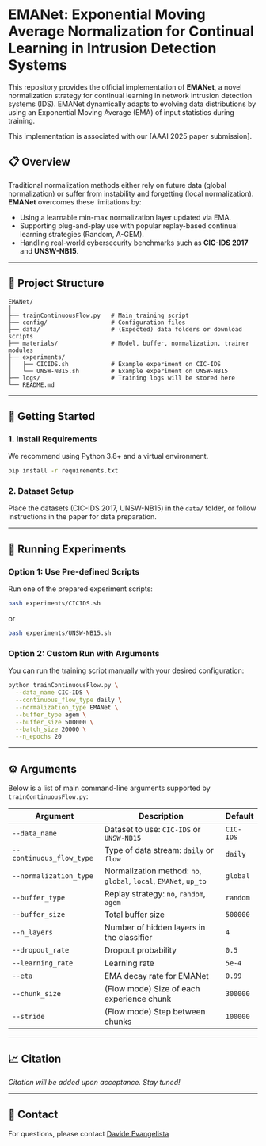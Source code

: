 # EMANet: Exponential Moving Average Normalization for Continual Learning in Intrusion Detection Systems

This repository provides the official implementation of **EMANet**, a novel normalization strategy for continual learning in network intrusion detection systems (IDS). EMANet dynamically adapts to evolving data distributions by using an Exponential Moving Average (EMA) of input statistics during training.

This implementation is associated with our [AAAI 2025 paper submission].

## 📋 Overview

Traditional normalization methods either rely on future data (global normalization) or suffer from instability and forgetting (local normalization). **EMANet** overcomes these limitations by:

- Using a learnable min-max normalization layer updated via EMA.
- Supporting plug-and-play use with popular replay-based continual learning strategies (Random, A-GEM).
- Handling real-world cybersecurity benchmarks such as **CIC-IDS 2017** and **UNSW-NB15**.

---

## 📂 Project Structure

```
EMANet/
│
├── trainContinuousFlow.py   # Main training script
├── config/                  # Configuration files
├── data/                    # (Expected) data folders or download scripts
├── materials/               # Model, buffer, normalization, trainer modules
├── experiments/
│   ├── CICIDS.sh            # Example experiment on CIC-IDS
│   └── UNSW-NB15.sh         # Example experiment on UNSW-NB15
├── logs/                    # Training logs will be stored here
└── README.md
```

---

## 🚀 Getting Started

### 1. Install Requirements

We recommend using Python 3.8+ and a virtual environment.

```bash
pip install -r requirements.txt
```

### 2. Dataset Setup

Place the datasets (CIC-IDS 2017, UNSW-NB15) in the `data/` folder, or follow instructions in the paper for data preparation.

---

## 🧪 Running Experiments

### Option 1: Use Pre-defined Scripts

Run one of the prepared experiment scripts:

```bash
bash experiments/CICIDS.sh
```

or

```bash
bash experiments/UNSW-NB15.sh
```

### Option 2: Custom Run with Arguments

You can run the training script manually with your desired configuration:

```bash
python trainContinuousFlow.py \
  --data_name CIC-IDS \
  --continuous_flow_type daily \
  --normalization_type EMANet \
  --buffer_type agem \
  --buffer_size 500000 \
  --batch_size 20000 \
  --n_epochs 20
```

---

## ⚙️ Arguments

Below is a list of main command-line arguments supported by `trainContinuousFlow.py`:

| Argument | Description | Default |
|----------|-------------|---------|
| `--data_name` | Dataset to use: `CIC-IDS` or `UNSW-NB15` | `CIC-IDS` |
| `--continuous_flow_type` | Type of data stream: `daily` or `flow` | `daily` |
| `--normalization_type` | Normalization method: `no`, `global`, `local`, `EMANet`, `up_to` | `global` |
| `--buffer_type` | Replay strategy: `no`, `random`, `agem` | `random` |
| `--buffer_size` | Total buffer size | `500000` |
| `--n_layers` | Number of hidden layers in the classifier | `4` |
| `--dropout_rate` | Dropout probability | `0.5` |
| `--learning_rate` | Learning rate | `5e-4` |
| `--eta` | EMA decay rate for EMANet | `0.99` |
| `--chunk_size` | (Flow mode) Size of each experience chunk | `300000` |
| `--stride` | (Flow mode) Step between chunks | `100000` |

---

## 📈 Citation

*Citation will be added upon acceptance. Stay tuned!*

---

## 📧 Contact

For questions, please contact [Davide Evangelista](mailto:davide.evangelista5@unibo.it)